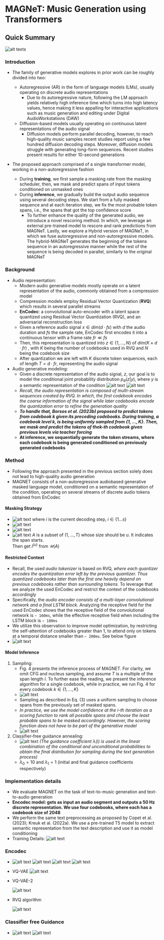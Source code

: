 # MAGNeT: Music Generation using Transformers

## Quick Summary
![alt texts](images/image.png)
### Introduction
* The family of generative models explores in prior work can be roughly divided into two:
    * Autoregressive (AR) in the form of language models (LMs), usually operating on discrete audio representations
        * Due to its autoregressive nature, following the LM approach yields relatively high
        inference time which turns into high latency values, hence making it less appalling for interactive
        applications such as music generation and editing under Digital AudioWorkstations (DAW)
    * Diffusion-based models usually operating on continuous latent representations of the audio signal
        * Diffusion models perform parallel decoding, however, to reach high-quality music samples recent studies report using a few hundred diffusion decoding steps. Moreover, diffusion models struggle with generating long-form sequences. Recent studies present results for either 10-second generations

* The proposed approach comprised of a single transformer
model, working in a non-autoregressive fashion
    * During **training**, we first sample a masking rate
from the masking scheduler, then, we mask and predict spans of input tokens conditioned on unmasked ones
    * During **inference**, we gradually build the output audio sequence using several decoding steps. We start from a fully masked sequence and at each iteration step, we fix the most probable token spans, i.e., the spans that got the top confidence score
        * To further enhance the quality of the generated audio, we introduce a novel rescoring method. In which, we leverage an external pre-trained model to rescore and rank predictions from MAGNeT. Lastly, we explore a Hybrid version of MAGNeT, in which we fuse autoregressive and non-autoregressive models. The hybrid-MAGNeT generates the beginning of the tokens sequence in an autoregressive manner while the rest of the sequence is being decoded in parallel, similarly to the original MAGNeT

### Background
* Audio representation:
    * Modern audio generative models mostly operate on a latent representation of the audio, commonly obtained from a compression model
    * Compression models employ Residual Vector Quantization (**RVQ**) which results in several parallel streams
    * **EnCodec**: a convolutional auto-encoder with a latent
    space quantized using Residual Vector Quantization (RVQ), and an adversarial reconstruction loss
    * Given a reference audio signal $x ∈ dim(d·fs)$ with $d$ the audio duration and $fs$ the sample rate, EnCodec first encodes it into a continuous tensor with a frame rate $fr ≪ fs$
    * Then, this representation is quantized into $z ∈ \{1, \ldots , N\}$ of $dim(K×d·fr)$ , with $K$ being the number of codebooks used in RVQ and $N$ being the codebook size
    * After quantization we are left with $K$ discrete token sequences, each of length $T = d·fr$, representing the audio signal
* Audio generative modeling:
    * Given a discrete representation of the audio signal, $z$, our goal is to model the conditional joint probability distribution $p_θ(z|y)$, where $y$ is a semantic representation of the condition
    ![alt text](images/image-1.png)
    ![alt text](images/image-2.png)
    * *Recall, the audio representation is composed of multi-stream sequences created by RVQ. In which, the first codebook encodes the coarse information of the signal while later codebooks encode the
    quantization error to refine the generation quality*
    * ***To handle that, Borsos et al. (2023b) proposed to predict tokens from codebook k given its preceding codebooks. During training, a codebook level $k$, is being uniformly sampled from $\{1, \ldots ,K\}$. Then, we mask and predict the tokens of thek-th codebook given previous levels via teacher forcing***
    * **At inference, we sequentially generate the token
    streams, where each codebook is being generated conditioned on previously generated codebooks**

### Method
* Following the approach presented in the previous section solely does not lead to high-quality audio generation
* MAGNET consists of a non-autoregressive audiobased
generative masked language model, conditioned on a semantic representation of the condition, operating on several streams of discrete audio tokens obtained from EnCodec

#### Masking Strategy
* ![alt text](images/image-3.png) where $i$ is the current decoding step, $i \in \{1 \ldots s\}$
* ![alt text](images/masking_1.png)
* ![alt text](images/masking_2.png)
* ![alt text](images/masking_3.png)
  $A$ is a subset of ${(1, ..., T)}$ whose size should be $u$. It indicates the span starts.\
  Then get $I^{(u)}$ from $\mathcal{U}(A)$ 

#### Restricted Context
* Recall, the used *audio tokenizer* is based on RVQ, *where each quantizer encodes the quantization error left by the previous quantizer. Thus quantized codebooks later than the first one heavily depend on previous codebooks rather than surrounding tokens*. To leverage that we analyze the used EnCodec and restrict the context of the codebooks accordingly
* Specifically, the *audio encoder consists of a multi-layer convolutional network and a final LSTM block*. Analyzing the receptive field for the used EnCodec shows that the receptive field of the convolutional network is `∼ 160ms`, while the effective receptive field when including the LSTM block is `∼ 180ms`
* We utilize this observation to improve model optimization, by restricting the self-attention of codebooks greater than 1, to attend only on tokens at a temporal distance smaller than `∼ 200ms`. See below figure
* ![alt text](images/image-4.png)

#### Model Inference
1. Sampling:
    * Fig. 4 presents the inference process of MAGNET. For clarity, we omit CFG and nucleus sampling,
    and assume $T$ is a multiple of the span length $l$. To further ease the reading, we present the inference
    algorithm for a single codebook, while in practice, we run Fig. 4 for every codebook $k \in \{1, \ldots, K\}$
    * ![alt text](images/image-5.png)
    * Sampling as described in Eq. (3) uses a uniform sampling to choose spans from the previously set of masked spans. 
    * *In practice, we use the model confidence at the i-th iteration as a scoring function to rank all possible spans and choose the least probable spans to be masked accordingly. However, the scoring function does not have to be part of the generative model*
    * ![alt text](images/image-6.png)
2. Classifier-free guidance annealing:
    * ![alt text](images/image-7.png)
    *(The guidance coefficient ${\lambda}(i)$ is used in the linear combination of the conditional and unconditional probabilities to obtain the final distribution for sampling during the text generation process)*
    * ${\lambda}_0=10$ and ${\lambda}_1=1$ (initial and final guidance coefficients respectively)

### Implementation details
* We evaluate MAGNET on the task of text-to-music generation and text-to-audio generation
* **Encodec model: gets as input an audio segment and outputs a 50 Hz discrete representation.
We use four codebooks, where each has a codebook size of 2048**
* We perform the same text preprocessing as proposed by Copet et al. (2023); Kreuk et al. (2022a). We use a pre-trained T5 model to extract semantic representation from the text description and use it
as model conditioning
* Training Details:
![alt text](images/image-8.png)

### Encodec
* ![alt text](images/image-9.png)
  ![alt text](images/encodec_model.png)
  ![alt text](images/enc.png)
  ![alt text](images/RVQ.png)

* VQ-VAE
    ![alt text](images/image-10.png)
* VQ-VAE-2

    ![alt text](images/image-11.png)

* RVQ algorithm

    ![alt text](images/image-12.png)

### Classifier free Guidance
* ![alt text](images/cfg1.png)
  ![alt text](images/cfg2.png)